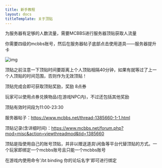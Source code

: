 ```yaml
---
title: 新手教程
layout: docs
titleTemplate: 关于顶贴
---
```


为服务器有足够的人数流量，需要MCBBS进行服务器顶贴获取人流量

你需要四级的mcbbs账号，然后在服务器帖子底部点击使用道具——服务器提升卡

![img](https://tangbao-1301296093.cos.ap-shanghai.myqcloud.com/xiye/docs/imag/docs/mcbbs.png)

顶贴之前注意一下顶贴时间要距离上个人顶贴相隔40分钟，如果有就等过了上一个人顶贴的时间范围，否则作为无效顶贴！

顶贴完成会即可获取顶贴奖励，奖励 8点券

玩家可以使用点券兑换物品(在游戏NPC内)，不过还包括其他奖励

顶贴有效时间段为11:00-23:30

服务器帖子：https://www.mcbbs.net/thread-1385660-1-1.html

顶贴记录(含详细时间)：https://www.mcbbs.net/forum.php?mod=misc&action=viewthreadmod&tid=1385660

顶贴是指使用自己的账号顶贴，并非以赠送道具\闲鱼等平台代替顶贴的方式。一个玩家即绑定一个mcbbs账号且只能一个mcbbs账号

在游戏内使用命令'/bt binding 你的论坛名字'即可进行绑定